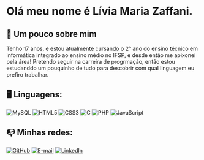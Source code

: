 # Olá meu nome é Lívia Maria Zaffani. 

## 👤 Um pouco sobre mim
Tenho 17 anos, e estou atualmente cursando o 2° ano do ensino técnico em informática integrado ao ensino médio no IFSP, e desde então me apixonei pela área! Pretendo seguir na carreira de progrmação, então estou estudanddo um pouquinho de tudo para descobrir com qual linguagem eu prefiro trabalhar.

## 🖥️ Linguagens:
![MySQL](https://img.shields.io/badge/MySQL-000?style=for-the-badge&logo=mysql&logoColor=005C84)
![HTML5](https://img.shields.io/badge/HTML5-000?style=for-the-badge&logo=html5)
![CSS3](https://img.shields.io/badge/CSS3-000?style=for-the-badge&logo=css3&logoColor=264CE4)
![C](https://img.shields.io/badge/C-000?style=for-the-badge&logo=c)
![PHP](https://img.shields.io/badge/PHP-000?style=for-the-badge&logo=php&logoColor=777884)
![JavaScript](https://img.shields.io/badge/JavaScript-000?style=for-the-badge&logo=javascript)

## 📭 Minhas redes:
[![GitHub](https://img.shields.io/badge/GitHbt-000?style=for-the-badge&logo=github&logoColor=white)](https://github.com/l-m-z)
[![E-mail](https://img.shields.io/badge/-Email-000?style=for-the-badge&logo=microsoft-outlook&logoColor=007BFF)](mailto:zaffanilivia@gmail.com)
[![LinkedIn](https://img.shields.io/badge/LinkedIn-000?style=for-the-badge&logo=linkedin&logoColor=0E76A8)](https://www.linkedin.com/in/l%C3%ADvia-maria-zaffani-502068258/)

